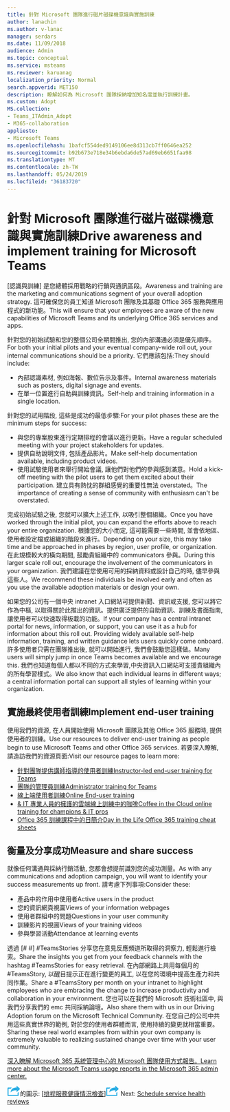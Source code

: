 ```yaml
---
title: 針對 Microsoft 團隊進行磁片磁碟機意識與實施訓練
author: lanachin
ms.author: v-lanac
manager: serdars
ms.date: 11/09/2018
audience: Admin
ms.topic: conceptual
ms.service: msteams
ms.reviewer: karuanag
localization_priority: Normal
search.appverid: MET150
description: 瞭解如何為 Microsoft 團隊採納增加知名度並執行訓練計畫。
ms.custom: Adopt
MS.collection:
- Teams_ITAdmin_Adopt
- M365-collaboration
appliesto:
- Microsoft Teams
ms.openlocfilehash: 1bafcf554ded9149106ee8d313cb7ff0646ea252
ms.sourcegitcommit: b92b673e718e34b6ebda6de57ad69eb6651faa98
ms.translationtype: MT
ms.contentlocale: zh-TW
ms.lasthandoff: 05/24/2019
ms.locfileid: "36183720"
---
```

# <a name="drive-awareness-and-implement-training-for-microsoft-teams"></a><span data-ttu-id="ef4ee-103">針對 Microsoft 團隊進行磁片磁碟機意識與實施訓練</span><span class="sxs-lookup"><span data-stu-id="ef4ee-103">Drive awareness and implement training for Microsoft Teams</span></span>

<span data-ttu-id="ef4ee-104">[認識與訓練] 是您總體採用戰略的行銷與通訊區段。</span><span class="sxs-lookup"><span data-stu-id="ef4ee-104">Awareness and training are the marketing and communications segment of your overall adoption strategy.</span></span> <span data-ttu-id="ef4ee-105">這可確保您的員工知道 Microsoft 團隊及其基礎 Office 365 服務與應用程式的新功能。</span><span class="sxs-lookup"><span data-stu-id="ef4ee-105">This will ensure that your employees are aware of the new capabilities of Microsoft Teams and its underlying Office 365 services and apps.</span></span>
   
<span data-ttu-id="ef4ee-106">針對您的初始試驗和您的整個公司全期間推出, 您的內部溝通必須是優先順序。</span><span class="sxs-lookup"><span data-stu-id="ef4ee-106">For both your initial pilots and your eventual company-wide roll out, your internal communications should be a priority.</span></span> <span data-ttu-id="ef4ee-107">它們應該包括:</span><span class="sxs-lookup"><span data-stu-id="ef4ee-107">They should include:</span></span>

- <span data-ttu-id="ef4ee-108">內部認識素材, 例如海報、數位告示及事件。</span><span class="sxs-lookup"><span data-stu-id="ef4ee-108">Internal awareness materials such as posters, digital signage and events.</span></span>
- <span data-ttu-id="ef4ee-109">在單一位置進行自助與訓練資訊。</span><span class="sxs-lookup"><span data-stu-id="ef4ee-109">Self-help and training information in a single location.</span></span>

<span data-ttu-id="ef4ee-110">針對您的試用階段, 這些是成功的最低步驟:</span><span class="sxs-lookup"><span data-stu-id="ef4ee-110">For your pilot phases these are the minimum steps for success:</span></span>

- <span data-ttu-id="ef4ee-111">與您的專案股東進行定期排程的會議以進行更新。</span><span class="sxs-lookup"><span data-stu-id="ef4ee-111">Have a regular scheduled meeting with your project stakeholders for updates.</span></span>
- <span data-ttu-id="ef4ee-112">提供自助說明文件, 包括產品影片。</span><span class="sxs-lookup"><span data-stu-id="ef4ee-112">Make self-help documentation available, including product videos.</span></span>
- <span data-ttu-id="ef4ee-113">使用試驗使用者來舉行開始會議, 讓他們對他們的參與感到滿意。</span><span class="sxs-lookup"><span data-stu-id="ef4ee-113">Hold a kick-off meeting with the pilot users to get them excited about their participation.</span></span> <span data-ttu-id="ef4ee-114">建立具有熱忱的群組感覺的重要性無法 overstated。</span><span class="sxs-lookup"><span data-stu-id="ef4ee-114">The importance of creating a sense of community with enthusiasm can't be overstated.</span></span>

<span data-ttu-id="ef4ee-115">完成初始試驗之後, 您就可以擴大上述工作, 以吸引整個組織。</span><span class="sxs-lookup"><span data-stu-id="ef4ee-115">Once you have worked through the initial pilot, you can expand the efforts above to reach your entire organization.</span></span> <span data-ttu-id="ef4ee-116">根據您的大小而定, 這可能需要一些時間, 並會依地區、使用者設定檔或組織的階段來進行。</span><span class="sxs-lookup"><span data-stu-id="ef4ee-116">Depending on your size, this may take time and be approached in phases by region, user profile, or organization.</span></span> <span data-ttu-id="ef4ee-117">在此規模較大的橫向期間, 鼓勵貴組織中的 communicators 參與。</span><span class="sxs-lookup"><span data-stu-id="ef4ee-117">During this larger scale roll out, encourage the involvement of the communicators in your organization.</span></span> <span data-ttu-id="ef4ee-118">我們建議在您使用可用的採納資料或設計自己的時, 儘早參與這些人。</span><span class="sxs-lookup"><span data-stu-id="ef4ee-118">We recommend these individuals be involved early and often as you use the available adoption materials or design your own.</span></span>

<span data-ttu-id="ef4ee-119">如果您的公司有一個中央 intranet 入口網站可提供新聞、資訊或支援, 您可以將它作為中樞, 以取得關於此推出的資訊。提供廣泛提供的自助資訊、訓練及書面指南, 讓使用者可以快速取得板載的功能。</span><span class="sxs-lookup"><span data-stu-id="ef4ee-119">If your company has a central intranet portal for news, information, or support, you can use it as a hub for information about this roll out. Providing widely available self-help information, training, and written guidance lets users quickly come onboard.</span></span> <span data-ttu-id="ef4ee-120">許多使用者只需在團隊推出後, 就可以開始進行, 我們會鼓勵您這樣做。</span><span class="sxs-lookup"><span data-stu-id="ef4ee-120">Many users will simply jump in once Teams becomes available and we encourage this.</span></span> <span data-ttu-id="ef4ee-121">我們也知道每個人都以不同的方式來學習,中央資訊入口網站可支援貴組織內的所有學習樣式。</span><span class="sxs-lookup"><span data-stu-id="ef4ee-121">We also know that each individual learns in different ways; a central information portal can support all styles of learning within your organization.</span></span>

## <a name="implement-end-user-training"></a><span data-ttu-id="ef4ee-122">實施最終使用者訓練</span><span class="sxs-lookup"><span data-stu-id="ef4ee-122">Implement end-user training</span></span>

<span data-ttu-id="ef4ee-123">使用我們的資源, 在人員開始使用 Microsoft 團隊及其他 Office 365 服務時, 提供使用者的訓練。</span><span class="sxs-lookup"><span data-stu-id="ef4ee-123">Use our resources to deliver end-user training as people begin to use Microsoft Teams and other Office 365 services.</span></span> <span data-ttu-id="ef4ee-124">若要深入瞭解, 請造訪我們的資源頁面:</span><span class="sxs-lookup"><span data-stu-id="ef4ee-124">Visit our resource pages to learn more:</span></span>

- [<span data-ttu-id="ef4ee-125">針對團隊提供講師指導的使用者訓練</span><span class="sxs-lookup"><span data-stu-id="ef4ee-125">Instructor-led end-user training for Teams</span></span>](instructor-led-training-teams-landing-page.md)
- [<span data-ttu-id="ef4ee-126">團隊的管理員訓練</span><span class="sxs-lookup"><span data-stu-id="ef4ee-126">Administrator training for Teams</span></span>](itadmin-readiness.md)
- [<span data-ttu-id="ef4ee-127">線上端使用者訓練</span><span class="sxs-lookup"><span data-stu-id="ef4ee-127">Online End-user training</span></span>](enduser-training.md)
- [<span data-ttu-id="ef4ee-128">& IT 專業人員的擁護的雲端線上訓練中的咖啡</span><span class="sxs-lookup"><span data-stu-id="ef4ee-128">Coffee in the Cloud online training for champions & IT pros</span></span>](https://aka.ms/CoffeeintheCloud) 
- [<span data-ttu-id="ef4ee-129">Office 365 訓練課程中的日簡介</span><span class="sxs-lookup"><span data-stu-id="ef4ee-129">Day in the Life Office 365 training cheat sheets</span></span>](https://aka.ms/O365AdoptionTools)

## <a name="measure-and-share-success"></a><span data-ttu-id="ef4ee-130">衡量及分享成功</span><span class="sxs-lookup"><span data-stu-id="ef4ee-130">Measure and share success</span></span>

<span data-ttu-id="ef4ee-131">就像任何溝通與採納行銷活動, 您都會想提前識別您的成功測量。</span><span class="sxs-lookup"><span data-stu-id="ef4ee-131">As with any communications and adoption campaign, you will want to identify your success measurements up front.</span></span> <span data-ttu-id="ef4ee-132">請考慮下列事項:</span><span class="sxs-lookup"><span data-stu-id="ef4ee-132">Consider these:</span></span>

- <span data-ttu-id="ef4ee-133">產品中的作用中使用者</span><span class="sxs-lookup"><span data-stu-id="ef4ee-133">Active users in the product</span></span>
- <span data-ttu-id="ef4ee-134">您的資訊網頁視圖</span><span class="sxs-lookup"><span data-stu-id="ef4ee-134">Views of your information webpages</span></span>
- <span data-ttu-id="ef4ee-135">使用者群組中的問題</span><span class="sxs-lookup"><span data-stu-id="ef4ee-135">Questions in your user community</span></span>
- <span data-ttu-id="ef4ee-136">訓練影片的視圖</span><span class="sxs-lookup"><span data-stu-id="ef4ee-136">Views of your training videos</span></span>
- <span data-ttu-id="ef4ee-137">參與學習活動</span><span class="sxs-lookup"><span data-stu-id="ef4ee-137">Attendance at learning events</span></span>

<span data-ttu-id="ef4ee-138">透過 [# #] #TeamsStories 分享您在意見反應頻道所取得的洞察力, 輕鬆進行檢索。</span><span class="sxs-lookup"><span data-stu-id="ef4ee-138">Share the insights you get from your feedback channels with the hashtag #TeamsStories for easy retrieval.</span></span> <span data-ttu-id="ef4ee-139">在內部網路上共用每個月的 #TeamsStory, 以醒目提示正在進行變更的員工, 以在您的環境中提高生產力和共同作業。</span><span class="sxs-lookup"><span data-stu-id="ef4ee-139">Share a #TeamsStory per month on your intranet to highlight employees who are embracing the change to increase productivity and collaboration in your environment.</span></span> <span data-ttu-id="ef4ee-140">您也可以在我們的 Microsoft 技術社區中, 與我們分享我們的 emc 共同採納論壇。</span><span class="sxs-lookup"><span data-stu-id="ef4ee-140">Also share them with us in our Driving Adoption forum on the Microsoft Technical Community.</span></span> <span data-ttu-id="ef4ee-141">在您自己的公司中共用這些真實世界的範例, 對於您的使用者群體而言, 使用持續的變更就相當重要。</span><span class="sxs-lookup"><span data-stu-id="ef4ee-141">Sharing these real world examples from within your own company is extremely valuable to realizing sustained change over time with your user community.</span></span>

[<span data-ttu-id="ef4ee-142">深入瞭解 Microsoft 365 系統管理中心的 Microsoft 團隊使用方式報告。</span><span class="sxs-lookup"><span data-stu-id="ef4ee-142">Learn more about the Microsoft Teams usage reports in the Microsoft 365 admin center.</span></span>](teams-activity-reports.md)

<span data-ttu-id="ef4ee-143">![描述後續步驟](media/teams-adoption-next-icon.png)的圖示: [[排程服務健康情況檢查](teams-adoption-schedule-service-health-reviews.md)]</span><span class="sxs-lookup"><span data-stu-id="ef4ee-143">![An icon depicting the next steps](media/teams-adoption-next-icon.png) Next: [Schedule service health reviews](teams-adoption-schedule-service-health-reviews.md)</span></span>
